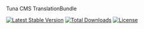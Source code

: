 Tuna CMS TranslationBundle

[![Latest Stable Version](https://poser.pugx.org/tuna-cms/translation-bundle/v/stable)](https://packagist.org/packages/tuna-cms/translation-bundle)
[![Total Downloads](https://poser.pugx.org/tuna-cms/translation-bundle/downloads)](https://packagist.org/packages/tuna-cms/translation-bundle)
[![License](https://poser.pugx.org/tuna-cms/translation-bundle/license)](https://packagist.org/packages/tuna-cms/translation-bundle)